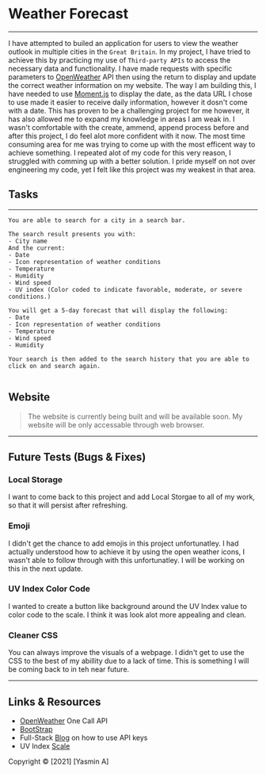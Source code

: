 # Weather Forecast

---

I have attempted to builed an application for users to view the weather outlook in multiple cities in the `Great Britain`. In my project, I have tried to achieve this by practicing my use of `Third-party APIs` to access the necessary data and functionality. I have made requests with specific parameters to [OpenWeather](https://openweathermap.org/api) API then using the return to display and update the correct weather information on my website. The way I am building this, I have needed to use [Moment.js](https://momentjs.com/) to display the date, as the data URL I chose to use made it easier to receive daily information, however it dosn't come with a date. This has proven to be a challenging project for me however, it has also allowed me to expand my knowledge in areas I am weak in. I wasn't comfortable with the create, ammend, append process before and after this project, I do feel alot more confident with it now. The most time consuming area for me was trying to come up with the most efficent way to achieve something. I repeated alot of my code for this very reason, I struggled with comming up with a better solution. I pride myself on not over engineering my code, yet I felt like this project was my weakest in that area.

## Tasks

---

```
You are able to search for a city in a search bar.

The search result presents you with:
- City name
And the current:
- Date
- Icon representation of weather conditions
- Temperature
- Humidity
- Wind speed
- UV index (Color coded to indicate favorable, moderate, or severe conditions.)

You will get a 5-day forecast that will display the following:
- Date
- Icon representation of weather conditions
- Temperature
- Wind speed
- Humidity

Your search is then added to the search history that you are able to click on and search again.


```

## Website

> The website is currently being built and will be available soon. My website will be only accessable through web browser.

---

## Future Tests (Bugs & Fixes)

### Local Storage

I want to come back to this project and add Local Storgae to all of my work, so that it will persist after refreshing.

### Emoji

I didn't get the chance to add emojis in this project unfortunatley. I had actually understood how to achieve it by using the open weather icons, I wasn't able to follow through with this unfortunatley. I will be working on this in the next update.

### UV Index Color Code

I wanted to create a button like background around the UV Index value to color code to the scale. I think it was look alot more appealing and clean.

### Cleaner CSS

You can always improve the visuals of a webpage. I didn't get to use the CSS to the best of my abillity due to a lack of time. This is something I will be coming back to in teh near future.

---

## Links & Resources

- [OpenWeather](https://openweathermap.org/api) One Call API
- [BootStrap](https://getbootstrap.com/)
- Full-Stack [Blog](https://coding-boot-camp.github.io/full-stack/apis/how-to-use-api-keys) on how to use API keys
- UV Index [Scale](https://19january2017snapshot.epa.gov/sunsafety/uv-index-scale-1_.html)

Copyright © [2021] [Yasmin A]
